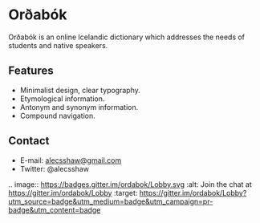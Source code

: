 # Orðabók
Orðabók is an online Icelandic dictionary which addresses the needs of students and native speakers.

## Features
- Minimalist design, clear typography.
- Etymological information.
- Antonym and synonym information.
- Compound navigation.

## Contact
- E-mail: alecsshaw@gmail.com
- Twitter: @alecsshaw


.. image:: https://badges.gitter.im/ordabok/Lobby.svg
   :alt: Join the chat at https://gitter.im/ordabok/Lobby
   :target: https://gitter.im/ordabok/Lobby?utm_source=badge&utm_medium=badge&utm_campaign=pr-badge&utm_content=badge